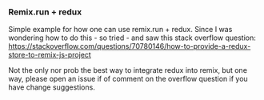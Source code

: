 ### Remix.run + redux

Simple example for how one can use remix.run + redux.
Since I was wondering how to do this - so tried - and saw this stack overflow question: https://stackoverflow.com/questions/70780146/how-to-provide-a-redux-store-to-remix-js-project

Not the only nor prob the best way to integrate redux into remix, 
but one way, please open an issue if of comment on the overflow question if you have change suggestions.
